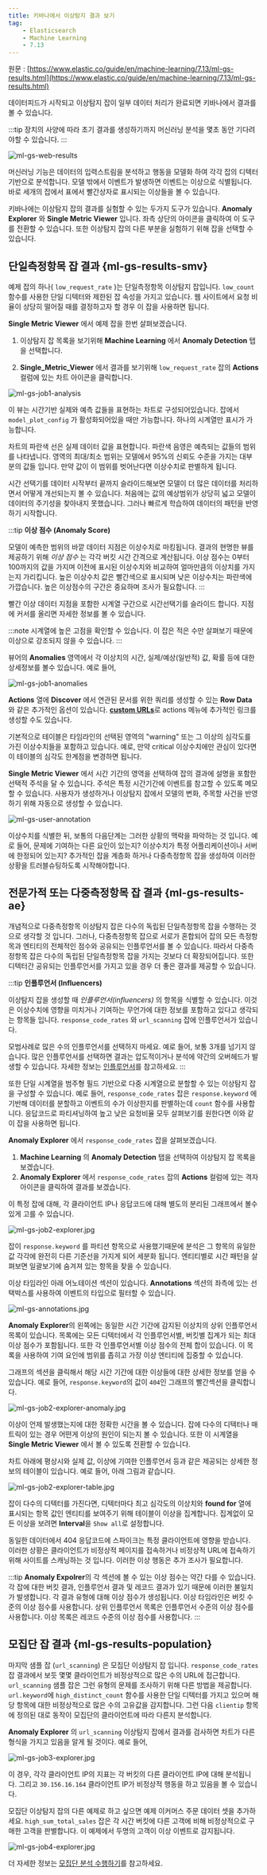 ```yaml
---
title: 키바나에서 이상탐지 결과 보기
tag:
    - Elasticsearch
    - Machine Learning
    - 7.13
---
```


원문 : [https://www.elastic.co/guide/en/machine-learning/7.13/ml-gs-results.html](https://www.elastic.co/guide/en/machine-learning/7.13/ml-gs-results.html)

데이터피드가 시작되고 이상탐지 잡이 일부 데이터 처리가 완료되면 키바나에서 결과를 볼 수 있습니다.

:::tip
장치의 사양에 따라 초기 결과를 생성하기까지 머신러닝 분석을 몇초 동안 기다려야할 수 있습니다.
:::

![ml-gs-web-results](./images/ml-gs-web-results.jpg)

머신러닝 기능은 데이터의 입력스트림을 분석하고 행동을 모델화 하여 각각 잡의 디텍터 기반으로 분석합니다.
모델 밖에서 이벤트가 발생하면 이벤트는 이상으로 식별됩니다.
바로 세개의 잡에서 표에서 빨간상자로 표시되는 이상들을 볼 수 있습니다.

키바나에는 이상탐지 잡의 결과를 실험할 수 있는 두가지 도구가 있습니다.
**Anomaly Explorer** 와 **Single Metric Viewer** 입니다.
좌측 상단의 아이콘을 클릭하여 이 도구를 전환할 수 있습니다.
또한 이상탐지 잡의 다른 부분을 실험하기 위해 잡을 선택할 수 있습니다.

## 단일측정항목 잡 결과 {ml-gs-results-smv}

예제 잡의 하나( `low_request_rate` )는 단일측정항목 이상탐지 잡입니다.
`low_count` 함수를 사용한 단일 디텍터와 제한된 잡 속성을 가지고 있습니다.
웹 사이트에서 요청 비율이 상당히 떨어질 때를 결정하고자 할 경우 이 잡을 사용하면 됩니다.

**Single Metric Viewer** 에서 예제 잡을 한번 살펴보겠습니다.

1. 이상탐지 잡 목록을 보기위해 **Machine Learning** 에서 **Anomaly Detection** 탭을 선택합니다.

2. **Single_Metric_Viewer** 에서 결과를 보기위해 `low_request_rate` 잡의 **Actions** 컬럼에 있는 차트 아이콘을 클릭합니다.

![ml-gs-job1-analysis](./images/ml-gs-job1-analysis.jpg)

이 뷰는 시간기반 실제와 예측 값들을 표현하는 차트로 구성되어있습니다.
잡에서 `model_plot_config` 가 활성화되어있을 때만 가능합니다.
하나의 시계열만 표시가 가능합니다.

차트의 파란색 선은 실제 데이터 값을 표현합니다.
파란색 음영은 예측되는 값들의 범위를 나타냅니다.
영역의 최대/최소 범위는 모델에서 95%의 신뢰도 수준을 가지는 대부분의 값들 입니다.
만약 값이 이 범위를 벗어난다면 이상수치로 판별하게 됩니다.

시간 선택기를 데이터 시작부터 끝까지 슬라이드해보면 모델이 더 많은 데이터를 처리하면서 어떻게 개선되는지 볼 수 있습니다.
처음에는 값의 예상범위가 상당히 넓고 모델이 데이터의 주기성을 찾아내지 못했습니다.
그러나 빠르게 학습하여 데이터의 패턴을 반영하기 시작합니다.

:::tip
**이상 점수 (Anomaly Score)**

모델이 예측한 범위의 바깥 데이터 지점은 이상수치로 마킹됩니다.
결과의 현명한 뷰를 제공하기 위해 _이상 점수_ 는 각각 버킷 시간 간격으로 계산됩니다.
이상 점수는 0부터 100까지의 값을 가지며 이전에 표시된 이상수치와 비교하여 얼마만큼의 이상치를 가지는지 가리킵니다.
높은 이상수치 값은 빨간색으로 표시되며 낮은 이상수치는 파란색에 가깝습니다.
높은 이상점수의 구간은 중요하며 조사가 필요합니다.
:::

빨간 이상 데이터 지점을 포함한 시계열 구간으로 시간선택기를 슬라이드 합니다.
지점에 커서를 올리면 자세한 정보를 볼 수 있습니다.

:::note
시계열에 높은 고점을 확인할 수 있습니다.
이 잡은 적은 수만 살펴보기 때문에 이상으로 강조되지 않을 수 있습니다.
:::

뷰어의 **Anomalies** 영역에서 각 이상치의 시간, 실제/예상(일반적) 값, 확률 등에 대한 상세정보를 볼수 있습니다.
예로 들어,

![ml-gs-job1-anomalies](./images/ml-gs-job1-anomalies.jpg)

**Actions** 열에 **Discover** 에서 연관된 문서를 위한 쿼리를 생성할 수 있는 **Row Data** 와 같은 추가적인 옵션이 있습니다.
[**custom URLs**](https://www.elastic.co/guide/en/machine-learning/7.17/ml-configuring-url.html)로 actions 메뉴에 추가적인 링크를 생성할 수도 있습니다.

기본적으로 테이블은 타임라인의 선택된 영역의 "warning" 또는 그 이상의 심각도를 가진 이상수치들을 포함하고 있습니다.
예로, 만약 critical 이상수치에만 관심이 있다면 이 테이블의 심각도 한계점을 변경하면 됩니다.

**Single Metric Viewer** 에서 시간 기간의 영역을 선택하여 잡의 결과에 설명을 포함한 선택적 주석을 달 수 있습니다.
주석은 특정 시간기간에 이벤트를 참고할 수 있도록 메모할 수 있습니다.
사용자가 생성하거나 이상탐지 잡에서 모델의 변화, 주목할 사건을 반영하기 위해 자동으로 생성할 수 있습니다.

![ml-gs-user-annotation](./images/ml-gs-user-annotation.jpg)

이상수치를 식별한 뒤, 보통의 다음단계는 그러한 상황의 맥락을 파악하는 것 입니다.
예로 들어, 문제에 기여하는 다른 요인이 있는지?
이상수치가 특정 어플리케이션이나 서버에 한정되어 있는지?
추가적인 잡을 계층화 하거나 다중측정항목 잡을 생성하여 이러한 상황을 트러블슈팅하도록 시작해야합니다.

## 전문가적 또는 다중측정항목 잡 결과 {ml-gs-results-ae}

개념적으로 다중측정항목 이상탐지 잡은 다수의 독립된 단일측정항목 잡을 수행하는 것으로 생각할 것 입니다.
그러나, 다중측정항목 잡으로 서로가 혼합되어 잡의 모든 측정항목과 엔티티의 전체적인 점수와 공유되는 인플루언서를 볼 수 있습니다.
따라서 다중측정항목 잡은 다수의 독립된 단일측정항목 잡을 가지는 것보다 더 확장되어집니다.
또한 디텍터간 공유되는 인플루언서를 가지고 있을 경우 더 좋은 결과를 제공할 수 있습니다.

:::tip
**인플루언서 (Influencers)**

이상탐지 잡을 생성할 때 _인플루언서(influencers)_ 의 항목을 식별할 수 있습니다.
이것은 이상수치에 영향을 미치거나 기여하는 무언가에 대한 정보를 포함하고 있다고 생각되는 항목들 입니다.
`response_code_rates` 와 `url_scanning` 잡에 인플루언서가 있습니다.

모범사례로 많은 수의 인플루언서를 선택하지 마세요.
예로 들어, 보통 3개를 넘기지 않습니다.
많은 인플루언서를 선택하면 결과는 압도적이거나 분석에 약간의 오버헤드가 발생할 수 있습니다.
자세한 정보는 [인플루언서](https://www.elastic.co/guide/en/machine-learning/7.17/ml-influencers.html)를 참고하세요.
:::

또한 단일 시계열을 범주형 필드 기반으로 다중 시계열으로 분할할 수 있는 이상탐지 잡을 구성할 수 있습니다.
예로 들어, `response_code_rates` 잡은 `response.keyword` 에 기반해 데이터를 분할하고 이벤트의 수가 이상한지를 판별하는데  `count` 함수를 사용합니다.
응답코드로 파티셔닝하여 높고 낮은 요청비율 모두 살펴보기를 원한다면 이와 같이 잡을 사용하면 됩니다.

**Anomaly Explorer** 에서 `response_code_rates` 잡을 살펴보겠습니다.

1. **Machine Learning** 의 **Anomaly Detection** 탭을 선택하여 이상탐지 잡 목록을 보겠습니다.
2. **Anomaly Explorer** 에서 `response_code_rates` 잡의 **Actions** 컬럼에 있는 격자 아이콘을 클릭하여 결과를 보겠습니다.

이 특정 잡에 대해, 각 클라이언트 IP나 응답코드에 대해 별도의 분리된 그래프에서 볼수 있게 고를 수 있습니다.

![ml-gs-job2-explorer.jpg](./images/ml-gs-job2-explorer.jpg)

잡이 `response.keyword` 를 파티션 항목으로 사용했기때문에 분석은 그 항목의 유일한 값 각각에 완전히 다른 기준선을 가지게 되어 세분화 됩니다.
엔티티별로 시간 패턴을 살펴보면 일괄보기에 숨겨져 있는 항목을 찾을 수 있습니다.

이상 타임라인 아래 어노테이션 섹션이 있습니다.
**Annotations** 섹션의 좌측에 있는 선택박스를 사용하여 이벤트의 타입으로 필터할 수 있습니다.

![ml-gs-annotations.jpg](./images/ml-gs-annotations.jpg)

**Anomaly Explorer**의 왼쪽에는 동일한 시간 기간에 감지된 이상치의 상위 인플루언서 목록이 있습니다.
목록에는 모든 디텍터에서 각 인플루언서별, 버킷별 집계가 되는 최대 이상 점수가 포함됩니다.
또한 각 인플루언서별 이상 점수의 전체 합이 있습니다.
이 목록을 사용하여 기여 요인에 범위를 좁히고 가장 이상 엔티티에 집중할 수 있습니다.

그래프의 섹션을 클릭해서 해당 시간 기간에 대한 이상들에 대한 상세한 정보를 얻을 수 있습니다.
예로 들어, `response.keyword`의 값이 `404`인 그래프의 빨간섹션을 클릭합니다.

![ml-gs-job2-explorer-anomaly.jpg](./images/ml-gs-job2-explorer-anomaly.jpg)

이상이 언제 발생했는지에 대한 정확한 시간을 볼 수 있습니다.
잡에 다수의 디텍터나 매트릭이 있는 경우 어떤게 이상의 원인이 되는지 볼 수 있습니다.
또한 이 시계열을 **Single Metric Viewer** 에서 볼 수 있도록 전환할 수 있습니다.

차트 아래에 평상시와 실제 값, 이상에 기여한 인플루언서 등과 같은 제공되는 상세한 정보의 테이블이 있습니다.
예로 들어, 아래 그림과 같습니다.

![ml-gs-job2-explorer-table.jpg](./images/ml-gs-job2-explorer-table.jpg)

잡이 다수의 디텍터를 가진다면, 디텍터마다 최고 심각도의 이상치와 **found for** 열에 표시되는 항목 값인 엔티티를 보여주기 위해 테이블이 이상을 집계합니다.
집계없이 모든 이상을 보려면 **Interval**을 `Show all`로 설정합니다.

동일한 데이터에서 404 응답코드에 스파이크는 특정 클라이언트에 영향을 받습니다.
이러한 상황은 클라이언트가 비정상적 페이지를 접속하거나 비정상적 URL에 접속하기 위해 사이트를 스캐닝하는 것 입니다.
이러한 이상 행동은 추가 조사가 필요합니다.

:::tip
**Anomaly Expolrer**의 각 섹션에 볼 수 있는 이상 점수는 약간 다를 수 있습니다.
각 잡에 대한 버킷 결과, 인플루언서 결과 및 레코드 결과가 있기 때문에 이러한 불일치가 발생합니다.
각 결과 유형에 대해 이상 점수가 생성됩니다.
이상 타임라인은 버킷 수준의 이상 점수를 사용합니다.
상위 인플루언서 목록은 인플루언서 수준의 이상 점수를 사용합니다.
이상 목록은 레코드 수준의 이상 점수를 사용합니다.
:::

## 모집단 잡 결과 {ml-gs-results-population}

마지막 샘플 잡 (`url_scanning`) 은 모집단 이상탐지 잡 입니다.
`response_code_rates` 잡 결과에서 보듯 몇몇 클라이언트가 비정상적으로 많은 수의 URL에 접근합니다.
`url_scanning` 샘플 잡은 그런 유형의 문제를 조사하기 위해 다른 방법을 제공합니다.
`url.keyword`에 `high_distinct_count` 함수를 사용한 단일 디텍터를 가지고 있으며 해당 항목에 대한 비정상적으로 많은 수의 고유값을 감지합니다.
그런 다음 `clientip` 항목에 정의된 대로 동작이 모집단의 클라이언트에 따라 다른지 분석합니다.

**Anomaly Explorer** 의 `url_scanning` 이상탐지 잡에서 결과를 검사하면 차트가 다른 형식을 가지고 있음을 알게 될 것이다.
예로 들어,

![ml-gs-job3-explorer.jpg](./images/ml-gs-job3-explorer.jpg)

이 경우, 각각 클라이언트 IP의 지표는 각 버킷의 다른 클라이언트 IP에 대해 분석됩니다.
그리고 `30.156.16.164` 클라이언트 IP가 비정상적 행동을 하고 있음을 볼 수 있습니다.

모집단 이상탐지 잡의 다른 예제로 하고 싶으면 예제 이커머스 주문 데이터 셋을 추가하세요.
`high_sum_total_sales` 잡은 각 시간 버킷에 다른 고객에 비해 비정상적으로 구매한 고객을 판별합니다.
이 예제에서 두명의 고객이 이상 이벤트로 감지됩니다.

![ml-gs-job4-explorer.jpg](./images/ml-gs-job4-explorer.jpg)

더 자세한 정보는 [모집단 분석 수행하기](https://www.elastic.co/guide/en/machine-learning/7.13/ml-configuring-populations.html)를 참고하세요.